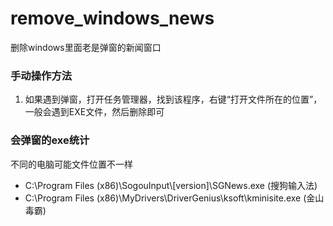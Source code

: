 # remove_windows_news
删除windows里面老是弹窗的新闻窗口

### 手动操作方法
1. 如果遇到弹窗，打开任务管理器，找到该程序，右键“打开文件所在的位置”，一般会遇到EXE文件，然后删除即可


### 会弹窗的exe统计
不同的电脑可能文件位置不一样
- C:\Program Files (x86)\SogouInput\\[version]\SGNews.exe (搜狗输入法)
- C:\Program Files (x86)\MyDrivers\DriverGenius\ksoft\kminisite.exe (金山毒霸)
